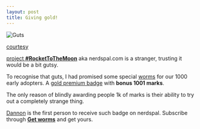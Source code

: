 ```yaml
---
layout: post
title: Giving gold!
---
```


![Guts](http://si.wsj.net/public/resources/images/ON-BC597_GoldBu_G_20131031143033.jpg)

[courtesy](http://www.barrons.com/articles/8-reasons-to-take-a-new-shine-to-gold-1433486428)

[project **#RocketToTheMoon**](http://nerdspal.com) aka nerdspal.com is a stranger, trusting it would be a bit gutsy. 

To recognise that guts, I had promised some special [worms](http://getworm.com/startup/nerdspal/) for our 1000 early adopters. A [gold premium badge](http://blogx.nerdspal.com/go-premium/) with **bonus 1001 marks**.

The only reason of blindly awarding people 1k of marks is their ability to try out a completely strange thing. 

[Dannon](http://nerdspal.com/Account/Profile/54/dannonl) is the first person to receive such badge on nerdspal. Subscribe through [**Get worms**](http://getworm.com/startup/nerdspal/) and get yours.
